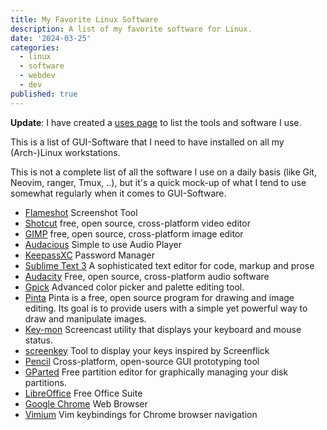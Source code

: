 ```yaml
---
title: My Favorite Linux Software
description: A list of my favorite software for Linux.
date: '2024-03-25'
categories:
  - linux
  - software
  - webdev
  - dev
published: true
---
```


**Update**: I have created a [uses page](/uses) to list the tools and software I use.

This is a list of GUI-Software that I need to have installed on all my (Arch-)Linux workstations.

This is not a complete list of all the software I use on a daily basis
(like Git, Neovim, ranger, Tmux, ..),
but it's a quick mock-up of what I tend to use somewhat regularly
when it comes to GUI-Software.

- [Flameshot](https://github.com/lupoDharkael/flameshot) Screenshot Tool
- [Shotcut](https://shotcut.org/) free, open source, cross-platform video editor
- [GIMP](https://www.gimp.org/) free, open source, cross-platform image editor
- [Audacious](https://audacious-media-player.org/) Simple to use Audio Player
- [KeepassXC](https://keepassxc.org) Password Manager
- [Sublime Text 3](https://www.sublimetext.com/) A sophisticated text editor for code, markup and prose
- [Audacity](https://www.audacityteam.org/) Free, open source, cross-platform audio software
- [Gpick](http://www.gpick.org/) Advanced color picker and palette editing tool.
- [Pinta](https://pinta-project.com/pintaproject/pinta/) Pinta is a free, open source program for drawing and image editing. Its goal is to provide users with a simple yet powerful way to draw and manipulate images.
- [Key-mon](https://github.com/critiqjo/key-mon) Screencast utility that displays your keyboard and mouse status.
- [screenkey](https://github.com/wavexx/screenkey) Tool to display your keys inspired by Screenflick
- [Pencil](https://pencil.evolus.vn/) Cross-platform, open-source GUI prototyping tool
- [GParted](https://gparted.org/) Free partition editor for graphically managing your disk partitions.
- [LibreOffice](https://www.libreoffice.org/) Free Office Suite
- [Google Chrome](https://www.google.com/chrome) Web Browser
- [Vimium](https://github.com/philc/vimium) Vim keybindings for Chrome browser navigation
